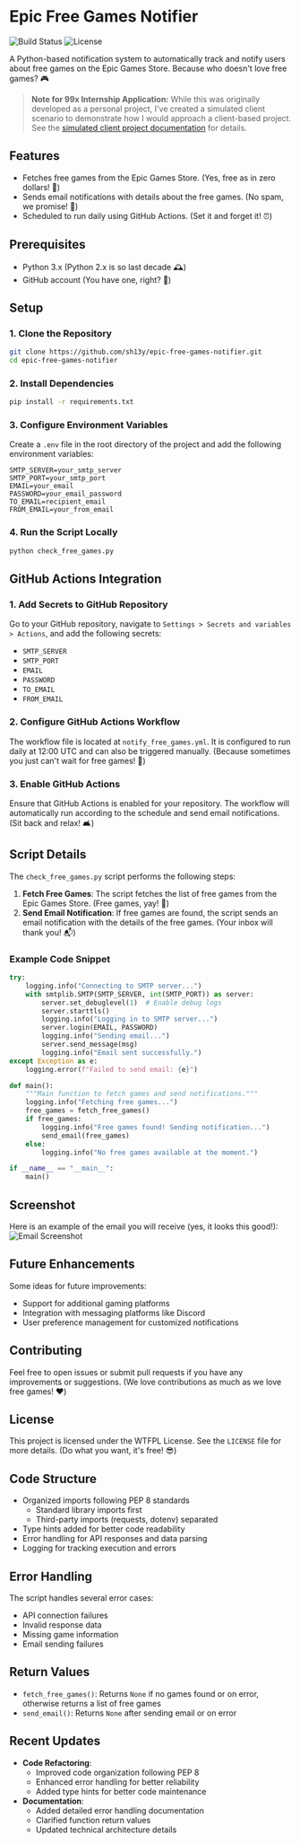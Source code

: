# Epic Free Games Notifier
![Build Status](https://img.shields.io/github/actions/workflow/status/sh13y/epic-free-games-notifier/notify_free_games.yml)
![License](https://img.shields.io/github/license/sh13y/epic-free-games-notifier)

A Python-based notification system to automatically track and notify users about free games on the Epic Games Store. Because who doesn't love free games? 🎮

> **Note for 99x Internship Application:** While this was originally developed as a personal project, I've created a simulated client scenario to demonstrate how I would approach a client-based project. See the [simulated client project documentation](./PROJECT_DOCUMENTATION.md) for details.

## Features
- Fetches free games from the Epic Games Store. (Yes, free as in zero dollars! 💸)
- Sends email notifications with details about the free games. (No spam, we promise! 📧)
- Scheduled to run daily using GitHub Actions. (Set it and forget it! ⏰)

## Prerequisites
- Python 3.x (Python 2.x is so last decade 🕰️)
- GitHub account (You have one, right? 🤔)

## Setup
### 1. Clone the Repository
```sh
git clone https://github.com/sh13y/epic-free-games-notifier.git
cd epic-free-games-notifier
```

### 2. Install Dependencies
```sh
pip install -r requirements.txt
```

### 3. Configure Environment Variables
Create a `.env` file in the root directory of the project and add the following environment variables:
```
SMTP_SERVER=your_smtp_server
SMTP_PORT=your_smtp_port
EMAIL=your_email
PASSWORD=your_email_password
TO_EMAIL=recipient_email
FROM_EMAIL=your_from_email
```

### 4. Run the Script Locally
```sh
python check_free_games.py
```

## GitHub Actions Integration
### 1. Add Secrets to GitHub Repository
Go to your GitHub repository, navigate to `Settings > Secrets and variables > Actions`, and add the following secrets:
- `SMTP_SERVER`
- `SMTP_PORT`
- `EMAIL`
- `PASSWORD`
- `TO_EMAIL`
- `FROM_EMAIL`

### 2. Configure GitHub Actions Workflow
The workflow file is located at `notify_free_games.yml`. It is configured to run daily at 12:00 UTC and can also be triggered manually. (Because sometimes you just can't wait for free games! 🎉)

### 3. Enable GitHub Actions
Ensure that GitHub Actions is enabled for your repository. The workflow will automatically run according to the schedule and send email notifications. (Sit back and relax! 🛋️)

## Script Details
The `check_free_games.py` script performs the following steps:
1. **Fetch Free Games**: The script fetches the list of free games from the Epic Games Store. (Free games, yay! 🥳)
2. **Send Email Notification**: If free games are found, the script sends an email notification with the details of the free games. (Your inbox will thank you! 📬)

### Example Code Snippet
```python
try:
    logging.info("Connecting to SMTP server...")
    with smtplib.SMTP(SMTP_SERVER, int(SMTP_PORT)) as server:
        server.set_debuglevel(1)  # Enable debug logs
        server.starttls()
        logging.info("Logging in to SMTP server...")
        server.login(EMAIL, PASSWORD)
        logging.info("Sending email...")
        server.send_message(msg)
        logging.info("Email sent successfully.")
except Exception as e:
    logging.error(f"Failed to send email: {e}")

def main():
    """Main function to fetch games and send notifications."""
    logging.info("Fetching free games...")
    free_games = fetch_free_games()
    if free_games:
        logging.info("Free games found! Sending notification...")
        send_email(free_games)
    else:
        logging.info("No free games available at the moment.")

if __name__ == "__main__":
    main()
```

## Screenshot
Here is an example of the email you will receive (yes, it looks this good!):
![Email Screenshot](assets/Screenshot_20250103-025754.png)

## Future Enhancements
Some ideas for future improvements:
- Support for additional gaming platforms
- Integration with messaging platforms like Discord
- User preference management for customized notifications

## Contributing
Feel free to open issues or submit pull requests if you have any improvements or suggestions. (We love contributions as much as we love free games! ❤️)

## License
This project is licensed under the WTFPL License. See the `LICENSE` file for more details. (Do what you want, it's free! 😎)

## Code Structure
- Organized imports following PEP 8 standards
  - Standard library imports first
  - Third-party imports (requests, dotenv) separated
- Type hints added for better code readability
- Error handling for API responses and data parsing
- Logging for tracking execution and errors

## Error Handling
The script handles several error cases:
- API connection failures
- Invalid response data
- Missing game information
- Email sending failures

## Return Values
- `fetch_free_games()`: Returns `None` if no games found or on error, otherwise returns a list of free games
- `send_email()`: Returns `None` after sending email or on error

## Recent Updates
- **Code Refactoring**: 
  - Improved code organization following PEP 8
  - Enhanced error handling for better reliability
  - Added type hints for better code maintenance
- **Documentation**: 
  - Added detailed error handling documentation
  - Clarified function return values
  - Updated technical architecture details
